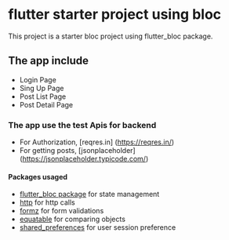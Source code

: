 # flutter starter project using bloc

This project is a starter bloc project using flutter_bloc package. 
 
## The app include 
- Login Page
- Sing Up Page
- Post List Page
- Post Detail Page 

### The app use the test Apis for backend
- For Authorization, [reqres.in] (https://reqres.in/)
- For getting posts, [jsonplaceholder] (https://jsonplaceholder.typicode.com/)

#### Packages usaged
- [flutter_bloc package](https://pub.dev/packages/flutter_bloc) for state management
- [http](https://pub.dev/packages/http) for http calls
- [formz](https://pub.dev/packages/formz) for form validations
- [equatable](https://pub.dev/packages/equatable) for comparing objects
- [shared_preferences](https://pub.dev/packages/shared_preferences) for user session preference


